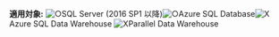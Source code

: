 <Token>**適用対象:** ![○](media/yes.png)SQL Server (2016 SP1 以降)![○](media/yes.png)Azure SQL Database![X](media/no.png)Azure SQL Data Warehouse ![X](media/no.png)Parallel Data Warehouse </Token>

